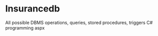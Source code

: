 # Insurancedb
All possible DBMS operations, queries, stored procedures, triggers
C# programming
aspx
